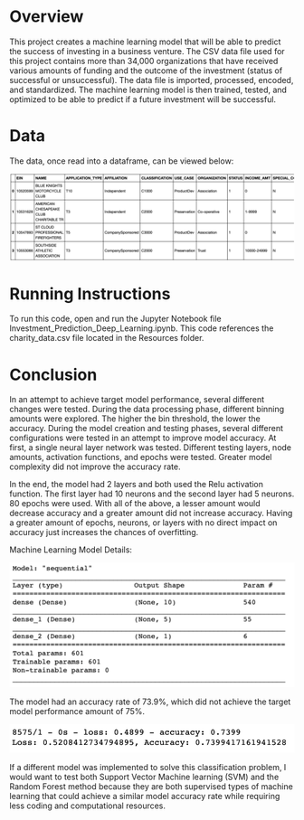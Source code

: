 # Overview

This project creates a machine learning model that will be able to predict the success of investing in a business venture. The CSV data file used for this project contains more than 34,000 organizations that have received various amounts of funding and the outcome of the investment (status of successful or unsuccessful). The data file is imported, processed, encoded, and standardized. The machine learning model is then trained, tested, and optimized to be able to predict if a future investment will be successful.

# Data

The data, once read into a dataframe, can be viewed below:

![Data](https://github.com/Waking-Dreamer/Deep_Learning_Funding_Orginizations/blob/master/Images/Data.png)

# Running Instructions

To run this code, open and run the Jupyter Notebook file Investment_Prediction_Deep_Learning.ipynb. This code references the charity_data.csv file located in the Resources folder.

# Conclusion

In an attempt to achieve target model performance, several different changes were tested. During the data processing phase, different binning amounts were explored. The higher the bin threshold, the lower the accuracy. During the model creation and testing phases, several different configurations were tested in an attempt to improve model accuracy. At first, a single neural layer network was tested. Different testing layers, node amounts, activation functions, and epochs were tested. Greater model complexity did not improve the accuracy rate. 

In the end, the model had 2 layers and both used the Relu activation function. The first layer had 10 neurons and the second layer had 5 neurons. 80 epochs were used. With all of the above, a lesser amount would decrease accuracy and a greater amount did not increase accuracy. Having a greater amount of epochs, neurons, or layers with no direct impact on accuracy just increases the chances of overfitting. 

Machine Learning Model Details:

![Machine_Learning_Model](https://github.com/Waking-Dreamer/Deep_Learning_Funding_Orginizations/blob/master/Images/Machine_Learning_Model.png)

The model had an accuracy rate of 73.9%, which did not achieve the target model performance amount of 75%. 

![Model_Accuracy](https://github.com/Waking-Dreamer/Deep_Learning_Funding_Orginizations/blob/master/Images/Model_Accuracy.png)

If a different model was implemented to solve this classification problem, I would want to test both Support Vector Machine learning (SVM) and the Random Forest method because they are both supervised types of machine learning that could achieve a similar model accuracy rate while requiring less coding and computational resources.
